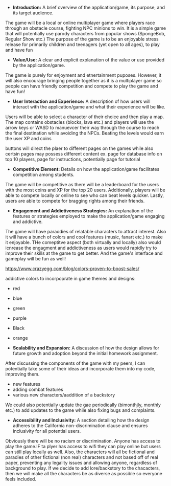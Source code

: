 - **Introduction:** A brief overview of the application/game, its purpose, and its target audience.

The game will be a local or online multiplayer game where players race through an obstacle course, fighting NPC minions to win. It is a simple game that will potentially use parody characters from popular shows (SpongeBob, Regular Show etc.) The purpose of the game is to be an enjoyable stress release for primarily children and teenagers (yet open to all ages), to play and have fun

- **Value/Use:** A clear and explicit explanation of the value or use provided by the application/game.

The game is purely for enjoyment and etnertainment puposes. However, it will also encourage bringing people together as it is a multiplayer game so people can have friendly competition and compete to play the game and have fun!

- **User Interaction and Experience:** A description of how users will interact with the application/game and what their experience will be like.

Users will be able to select a character of their choice and then play a map. The map contains obstacles (blocks, lava etc.) and players will use the arrow keys or WASD to manuevcer their way through the course to reach the final destination while avoiding the NPCs. Beating the levels would earn the user XP and coins

buttons will direct the plaer to different pages on the games while also certsin pages may possess different content
ex. page for database info on top 10 players, page for instructions, potentially page for tutorial

- **Competitive Element:** Details on how the application/game facilitates competition among students.

The game will be competitive as there will be a leaderboard for the users with the most coins and XP for the top 20 users. Additionally, players will be able to compete locally or online to see who can beat levels quicker. Lastly, users are able to compete for bragging rights among their friends.

- **Engagement and Addictiveness Strategies:** An explanation of the features or strategies employed to make the application/game engaging and addictive.

The game will have paraodies of relatable characters to attract interest. Also it will have a bunch of colors and cool features (music, fanart etc.) to make it enjoyable. THe comeptitve aspect (both virtually and locally) also would icnrease the engagment and addictiveness as users would rapidly try to improve their skills at the game to get better. And the game's interface and gameplay will be fun as well!

https://www.crazyegg.com/blog/colors-proven-to-boost-sales/

addictive colors to incorpoprate in game themes and designs:

- red
- blue
- green
- purple
- Black
- orange

- **Scalability and Expansion:** A discussion of how the design allows for future growth and adoption beyond the initial homework assignment.

After discussing the components of the game with my peers, I can potentially take some of their ideas and incorporate them into my code, improving them.

- new features
- adding combat features
- various new characters/aaddition of a backstory

We could also potentially update the gae periodically (bimonthjly, monthly etc.) to add updates to the game while also fixing bugs and complaints.

- **Accessibility and Inclusivity:** A section detailing how the design adheres to the California non-discrimination clause and ensures inclusivity for all potential users.

Obviously there will be no racism or discrimination. Anyone has access to play the game.IF ta plyer has access to wifi they can play online but users can still play locally as well. Also, the characters will all be fictional and paradies of other fictional (non real) characters and not based off of real paper, preventing any legality issues and allowing anyone, regardless of background to play. If we decide to add lore/backstory to the chacacters, then we will make all the characters be as diverse as possible so everyone feels included.
